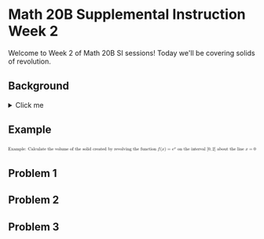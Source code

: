 # Math 20B Supplemental Instruction Week 2

Welcome to Week 2 of Math 20B SI sessions! Today we'll be covering solids of revolution.

## Background
<details>
  <summary>Click me</summary>
  
  ### Heading
  1. Foo
  2. Bar
     * Baz
     * Qux

  ### Some Javascript
  ```js
  function logSomething(something) {
    console.log('Something', something);
  }
  ```
</details>

## Example
![example](../images/ucsd-si/interview/example.png)
## Problem 1

## Problem 2

## Problem 3
